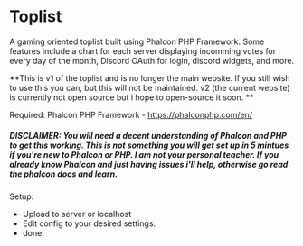 # Toplist
A gaming oriented toplist built using Phalcon PHP Framework. Some features include a chart for each server displaying incomming votes for every day of the month, Discord OAuth for login, discord widgets, and more. 

**This is v1 of the toplist and is no longer the main website. If you still wish to use this you can, but this will not be maintained. v2 (the current website) is currently not open source but i hope to open-source it soon. **

Required:
Phalcon PHP Framework - https://phalconphp.com/en/

##### DISCLAIMER: You will need a decent understanding of Phalcon and PHP to get this working. This is not something you will get set up in 5 mintues if you're new to Phalcon or PHP. I am not your personal teacher. If you already know Phalcon and just having issues i'll help, otherwise go read the phalcon docs and learn.

Setup:
- Upload to server or localhost
- Edit config to your desired settings.
- done. 


